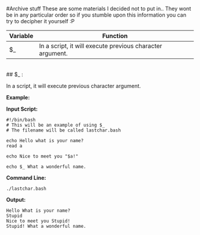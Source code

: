 #Archive stuff
These are some materials I decided not to put in..
They wont be in any particular order so if you stumble upon this information you can try to decipher it yourself :P

<table>
  <thead>
    <tr>
      <th>Variable</th>
      <th>Function</th>
    </tr>
  </thead>
  <tbody>
<tr>
<td> $_ </td>
<td> In a script, it will execute previous character argument.</td>
</tr>
</tr>
</tbody>
</table>
<br>
## $_ :

In a script, it will execute previous character argument.

**Example:**

**Input Script:**

```
#!/bin/bash
# This will be an example of using $_
# The filename will be called lastchar.bash

echo Hello what is your name?
read a

echo Nice to meet you "$a!"

echo $_ What a wonderful name.

```

**Command Line:**

```
./lastchar.bash
```

**Output:**

```
Hello What is your name?
Stupid
Nice to meet you Stupid!
Stupid! What a wonderful name.
```
